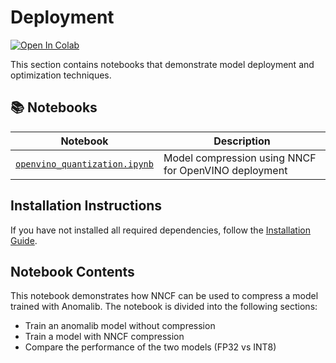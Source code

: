 # Deployment

[![Open In Colab](https://colab.research.google.com/assets/colab-badge.svg)](https://colab.research.google.com/github/openvinotoolkit/anomalib/blob/main/examples/notebooks/07_deployment/openvino_quantization.ipynb)

This section contains notebooks that demonstrate model deployment and optimization techniques.

## 📚 Notebooks

| Notebook                                                     | Description                                          |
| ------------------------------------------------------------ | ---------------------------------------------------- |
| [`openvino_quantization.ipynb`](openvino_quantization.ipynb) | Model compression using NNCF for OpenVINO deployment |

## Installation Instructions

If you have not installed all required dependencies, follow the [Installation Guide](https://openvinotoolkit.github.io/anomalib/getting_started/installation/index.html).

## Notebook Contents

This notebook demonstrates how NNCF can be used to compress a model trained with Anomalib. The notebook is divided into the following sections:

- Train an anomalib model without compression
- Train a model with NNCF compression
- Compare the performance of the two models (FP32 vs INT8)
